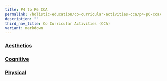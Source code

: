 ```yaml
---
title: P4 to P6 CCA
permalink: /holistic-education/co-curricular-activities-cca/p4-p6-cca/
description: ""
third_nav_title: Co Curricular Activities (CCA)
variant: markdown
---
```

### [Aesthetics](/holistic-education/co-curricular-activities-cca/p4-p6-cca/aesthetics/choir)

### [Cognitive](/holistic-education/co-curricular-activities-cca/p4-p6-cca/cognitive/chess-club)

### [Physical](/holistic-education/co-curricular-activities-cca/p4-p6-cca/physical/basketball)